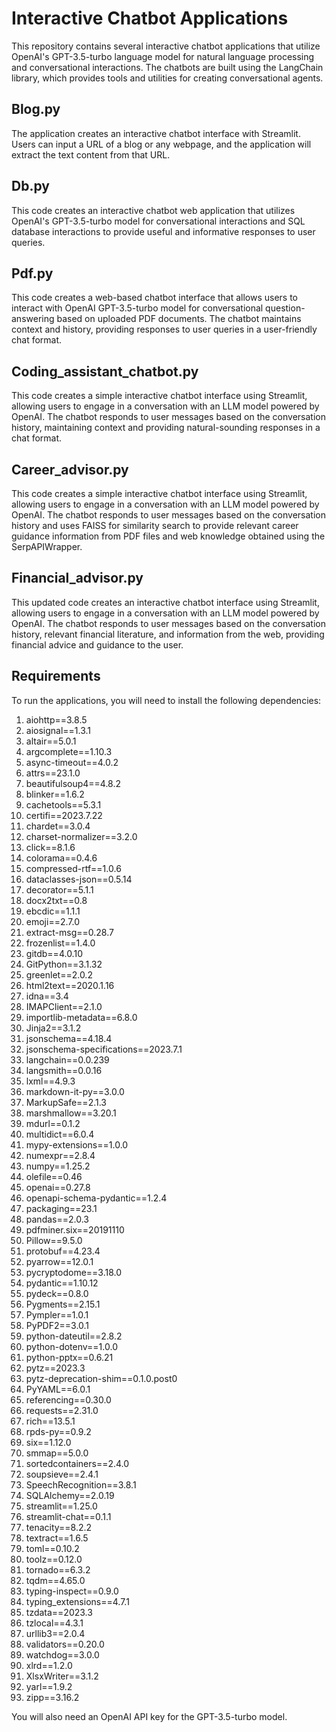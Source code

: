 # Interactive Chatbot Applications

This repository contains several interactive chatbot applications that utilize OpenAI's GPT-3.5-turbo language model for natural language processing and conversational interactions. The chatbots are built using the LangChain library, which provides tools and utilities for creating conversational agents.

## Blog.py

The application creates an interactive chatbot interface with Streamlit. Users can input a URL of a blog or any webpage, and the application will extract the text content from that URL.

## Db.py

This code creates an interactive chatbot web application that utilizes OpenAI's GPT-3.5-turbo model for conversational interactions and SQL database interactions to provide useful and informative responses to user queries.

## Pdf.py

This code creates a web-based chatbot interface that allows users to interact with OpenAI GPT-3.5-turbo model for conversational question-answering based on uploaded PDF documents. The chatbot maintains context and history, providing responses to user queries in a user-friendly chat format.

## Coding_assistant_chatbot.py

This code creates a simple interactive chatbot interface using Streamlit, allowing users to engage in a conversation with an LLM model powered by OpenAI. The chatbot responds to user messages based on the conversation history, maintaining context and providing natural-sounding responses in a chat format.

## Career_advisor.py

This code creates a simple interactive chatbot interface using Streamlit, allowing users to engage in a conversation with an LLM model powered by OpenAI. The chatbot responds to user messages based on the conversation history and uses FAISS for similarity search to provide relevant career guidance information from PDF files and web knowledge obtained using the SerpAPIWrapper.

## Financial_advisor.py

This updated code creates an interactive chatbot interface using Streamlit, allowing users to engage in a conversation with an LLM model powered by OpenAI. The chatbot responds to user messages based on the conversation history, relevant financial literature, and information from the web, providing financial advice and guidance to the user.

## Requirements

To run the applications, you will need to install the following dependencies:

1. aiohttp==3.8.5
2. aiosignal==1.3.1
3. altair==5.0.1
4. argcomplete==1.10.3
5. async-timeout==4.0.2
6. attrs==23.1.0
7. beautifulsoup4==4.8.2
8. blinker==1.6.2
9. cachetools==5.3.1
10. certifi==2023.7.22
11. chardet==3.0.4
12. charset-normalizer==3.2.0
13. click==8.1.6
14. colorama==0.4.6
15. compressed-rtf==1.0.6
16. dataclasses-json==0.5.14
17. decorator==5.1.1
18. docx2txt==0.8
19. ebcdic==1.1.1
20. emoji==2.7.0
21. extract-msg==0.28.7
22. frozenlist==1.4.0
23. gitdb==4.0.10
24. GitPython==3.1.32
25. greenlet==2.0.2
26. html2text==2020.1.16
27. idna==3.4
28. IMAPClient==2.1.0
29. importlib-metadata==6.8.0
30. Jinja2==3.1.2
31. jsonschema==4.18.4
32. jsonschema-specifications==2023.7.1
33. langchain==0.0.239
34. langsmith==0.0.16
35. lxml==4.9.3
36. markdown-it-py==3.0.0
37. MarkupSafe==2.1.3
38. marshmallow==3.20.1
39. mdurl==0.1.2
40. multidict==6.0.4
41. mypy-extensions==1.0.0
42. numexpr==2.8.4
43. numpy==1.25.2
44. olefile==0.46
45. openai==0.27.8
46. openapi-schema-pydantic==1.2.4
47. packaging==23.1
48. pandas==2.0.3
49. pdfminer.six==20191110
50. Pillow==9.5.0
51. protobuf==4.23.4
52. pyarrow==12.0.1
53. pycryptodome==3.18.0
54. pydantic==1.10.12
55. pydeck==0.8.0
56. Pygments==2.15.1
57. Pympler==1.0.1
58. PyPDF2==3.0.1
59. python-dateutil==2.8.2
60. python-dotenv==1.0.0
61. python-pptx==0.6.21
62. pytz==2023.3
63. pytz-deprecation-shim==0.1.0.post0
64. PyYAML==6.0.1
65. referencing==0.30.0
66. requests==2.31.0
67. rich==13.5.1
68. rpds-py==0.9.2
69. six==1.12.0
70. smmap==5.0.0
71. sortedcontainers==2.4.0
72. soupsieve==2.4.1
73. SpeechRecognition==3.8.1
74. SQLAlchemy==2.0.19
75. streamlit==1.25.0
76. streamlit-chat==0.1.1
77. tenacity==8.2.2
78. textract==1.6.5
79. toml==0.10.2
80. toolz==0.12.0
81. tornado==6.3.2
82. tqdm==4.65.0
83. typing-inspect==0.9.0
84. typing_extensions==4.7.1
85. tzdata==2023.3
86. tzlocal==4.3.1
87. urllib3==2.0.4
88. validators==0.20.0
89. watchdog==3.0.0
90. xlrd==1.2.0
91. XlsxWriter==3.1.2
92. yarl==1.9.2
93. zipp==3.16.2

You will also need an OpenAI API key for the GPT-3.5-turbo model.
